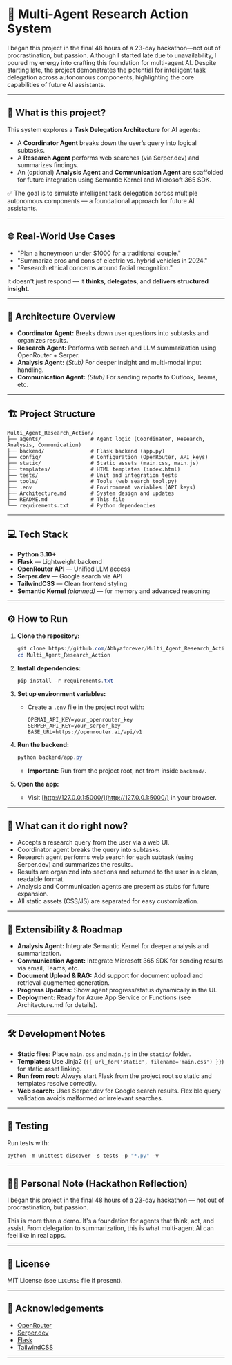# 🧠 Multi-Agent Research Action System

I began this project in the final 48 hours of a 23-day hackathon—not out of procrastination, but passion. Although I started late due to unavailability, I poured my energy into crafting this foundation for multi-agent AI. Despite starting late, the project demonstrates the potential for intelligent task delegation across autonomous components, highlighting the core capabilities of future AI assistants.

---

## 🚀 What is this project?

This system explores a **Task Delegation Architecture** for AI agents:

- A **Coordinator Agent** breaks down the user’s query into logical subtasks.
- A **Research Agent** performs web searches (via Serper.dev) and summarizes findings.
- An (optional) **Analysis Agent** and **Communication Agent** are scaffolded for future integration using Semantic Kernel and Microsoft 365 SDK.

✅ The goal is to simulate intelligent task delegation across multiple autonomous components — a foundational approach for future AI assistants.

---

## 🌐 Real-World Use Cases

- "Plan a honeymoon under $1000 for a traditional couple."
- "Summarize pros and cons of electric vs. hybrid vehicles in 2024."
- "Research ethical concerns around facial recognition."

It doesn't just respond — it **thinks**, **delegates**, and **delivers structured insight**.

---

## 🧠 Architecture Overview

- **Coordinator Agent:** Breaks down user questions into subtasks and organizes results.
- **Research Agent:** Performs web search and LLM summarization using OpenRouter + Serper.
- **Analysis Agent:** *(Stub)* For deeper insight and multi-modal input handling.
- **Communication Agent:** *(Stub)* For sending reports to Outlook, Teams, etc.

---

## 🏗️ Project Structure


```
Multi_Agent_Research_Action/
├── agents/                # Agent logic (Coordinator, Research, Analysis, Communication)
├── backend/               # Flask backend (app.py)
├── config/                # Configuration (OpenRouter, API keys)
├── static/                # Static assets (main.css, main.js)
├── templates/             # HTML templates (index.html)
├── tests/                 # Unit and integration tests
├── tools/                 # Tools (web_search_tool.py)
├── .env                   # Environment variables (API keys)
├── Architecture.md        # System design and updates
├── README.md              # This file
└── requirements.txt       # Python dependencies
```

---



## 💻 Tech Stack

- **Python 3.10+**
- **Flask** — Lightweight backend
- **OpenRouter API** — Unified LLM access
- **Serper.dev** — Google search via API
- **TailwindCSS** — Clean frontend styling
- **Semantic Kernel** *(planned)* — for memory and advanced reasoning

---

## ⚙️ How to Run

1. **Clone the repository:**
   ```powershell
   git clone https://github.com/Abhyaforever/Multi_Agent_Research_Action.git
   cd Multi_Agent_Research_Action
   ```

2. **Install dependencies:**
   ```powershell
   pip install -r requirements.txt
   ```

3. **Set up environment variables:**
   - Create a `.env` file in the project root with:
     ```
     OPENAI_API_KEY=your_openrouter_key
     SERPER_API_KEY=your_serper_key
     BASE_URL=https://openrouter.ai/api/v1
     ```

4. **Run the backend:**
   ```powershell
   python backend/app.py
   ```
   - **Important:** Run from the project root, not from inside `backend/`.

5. **Open the app:**
   - Visit [http://127.0.0.1:5000/](http://127.0.0.1:5000/) in your browser.

---

## 📝 What can it do right now?

- Accepts a research query from the user via a web UI.
- Coordinator agent breaks the query into subtasks.
- Research agent performs web search for each subtask (using Serper.dev) and summarizes the results.
- Results are organized into sections and returned to the user in a clean, readable format.
- Analysis and Communication agents are present as stubs for future expansion.
- All static assets (CSS/JS) are separated for easy customization.

---

## 🧩 Extensibility & Roadmap

- **Analysis Agent:** Integrate Semantic Kernel for deeper analysis and summarization.
- **Communication Agent:** Integrate Microsoft 365 SDK for sending results via email, Teams, etc.
- **Document Upload & RAG:** Add support for document upload and retrieval-augmented generation.
- **Progress Updates:** Show agent progress/status dynamically in the UI.
- **Deployment:** Ready for Azure App Service or Functions (see Architecture.md for details).

---

## 🛠️ Development Notes

- **Static files:** Place `main.css` and `main.js` in the `static/` folder.
- **Templates:** Use Jinja2 (`{{ url_for('static', filename='main.css') }}`) for static asset linking.
- **Run from root:** Always start Flask from the project root so static and templates resolve correctly.
- **Web search:** Uses Serper.dev for Google search results. Flexible query validation avoids malformed or irrelevant searches.

---

## 🧪 Testing

Run tests with:
```powershell
python -m unittest discover -s tests -p "*.py" -v
```

---

## 🙋‍♂️ Personal Note (Hackathon Reflection)
I began this project in the final 48 hours of a 23-day hackathon — not out of procrastination, but passion.

This is more than a demo. It's a foundation for agents that think, act, and assist. From delegation to summarization, this is what multi-agent AI can feel like in real apps.

---

## 📄 License

MIT License (see `LICENSE` file if present).

---

## 🙏 Acknowledgements

- [OpenRouter](https://openrouter.ai/)
- [Serper.dev](https://serper.dev/)
- [Flask](https://flask.palletsprojects.com/)
- [TailwindCSS](https://tailwindcss.com/)

---


